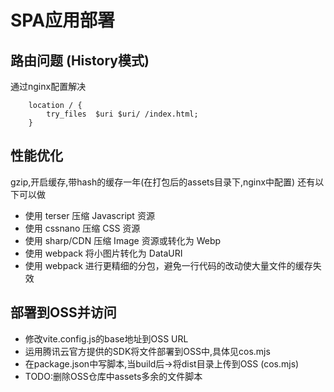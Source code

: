 # SPA应用部署
## 路由问题 (History模式)
通过nginx配置解决
```
    location / {
        try_files  $uri $uri/ /index.html;
    }
```
## 性能优化
gzip,开启缓存,带hash的缓存一年(在打包后的assets目录下,nginx中配置)
还有以下可以做
+ 使用 terser 压缩 Javascript 资源 
+ 使用 cssnano 压缩 CSS 资源
+ 使用 sharp/CDN 压缩 Image 资源或转化为 Webp
+ 使用 webpack 将小图片转化为 DataURI
+ 使用 webpack 进行更精细的分包，避免一行代码的改动使大量文件的缓存失效

## 部署到OSS并访问
+ 修改vite.config.js的base地址到OSS URL
+ 运用腾讯云官方提供的SDK将文件部署到OSS中,具体见cos.mjs
+ 在package.json中写脚本,当build后->将dist目录上传到OSS (cos.mjs)
+ TODO:删除OSS仓库中assets多余的文件脚本